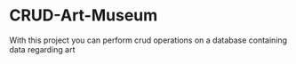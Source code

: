 # CRUD-Art-Museum
With this project you can perform crud operations on a database containing data regarding art
